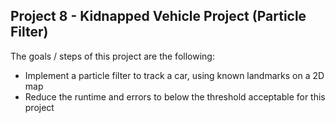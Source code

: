 Project 8 - Kidnapped Vehicle Project (Particle Filter)
---
The goals / steps of this project are the following:

* Implement a particle filter to track a car, using known landmarks on a 2D map
* Reduce the runtime and errors to below the threshold acceptable for this project
